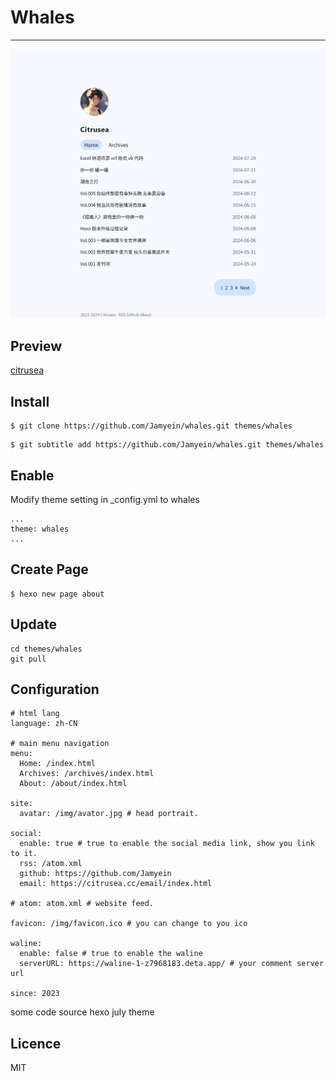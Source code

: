 # Whales

---

<center><img src="./source/img/preview.png"></center>

Preview
---
[citrusea](https://citrusea.cc)

Install
-------

```
$ git clone https://github.com/Jamyein/whales.git themes/whales
```

```
$ git subtitle add https://github.com/Jamyein/whales.git themes/whales
```


Enable
------

Modify theme setting in _config.yml to whales

```
...
theme: whales
...
```


Create Page
-----------

```
$ hexo new page about
```

Update
------

```
cd themes/whales
git pull
```

Configuration
-------------

```
# html lang
language: zh-CN

# main menu navigation
menu:
  Home: /index.html
  Archives: /archives/index.html
  About: /about/index.html

site:
  avatar: /img/avator.jpg # head portrait.

social:
  enable: true # true to enable the social media link, show you link to it.
  rss: /atom.xml
  github: https://github.com/Jamyein
  email: https://citrusea.cc/email/index.html

# atom: atom.xml # website feed.

favicon: /img/favicon.ico # you can change to you ico

waline: 
  enable: false # true to enable the waline
  serverURL: https://waline-1-z7968183.deta.app/ # your comment server url

since: 2023
```

some code source hexo july theme

Licence
-------

MIT
